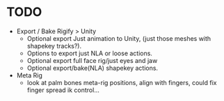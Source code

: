 # TODO

- Export / Bake Rigify > Unity
    - Optional export Just animation to Unity, (just those meshes with shapekey tracks?).
    - Options to export just NLA or loose actions.
    - Optional export full face rig/just eyes and jaw
    - Optional export/bake(NLA) shapekey actions.
- Meta Rig
    - look at palm bones meta-rig positions, align with fingers, could fix finger spread ik control...